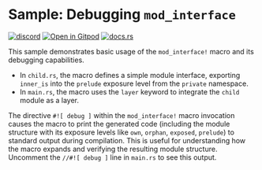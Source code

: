 # Sample: Debugging `mod_interface`

[![discord](https://img.shields.io/discord/872391416519737405?color=eee&logo=discord&logoColor=eee&label=ask)](https://discord.gg/m3YfbXpUUY)
[![Open in Gitpod](https://raster.shields.io/static/v1?label=try&message=online&color=eee&logo=gitpod&logoColor=eee)](https://gitpod.io/#RUN_PATH=sample%2Frust%2Fmod_interface_with_debug,SAMPLE_FILE=.%2Fsrc%2Fmain.rs/https://github.com/Wandalen/wTools)
[![docs.rs](https://raster.shields.io/static/v1?label=docs&message=online&color=eee&logo=docsdotrs&logoColor=eee)](https://docs.rs/mod_interface)

This sample demonstrates basic usage of the `mod_interface!` macro and its debugging capabilities.

- In `child.rs`, the macro defines a simple module interface, exporting `inner_is` into the `prelude` exposure level from the `private` namespace.
- In `main.rs`, the macro uses the `layer` keyword to integrate the `child` module as a layer.

The directive `#![ debug ]` within the `mod_interface!` macro invocation causes the macro to print the generated code (including the module structure with its exposure levels like `own`, `orphan`, `exposed`, `prelude`) to standard output during compilation. This is useful for understanding how the macro expands and verifying the resulting module structure. Uncomment the `//#![ debug ]` line in `main.rs` to see this output.